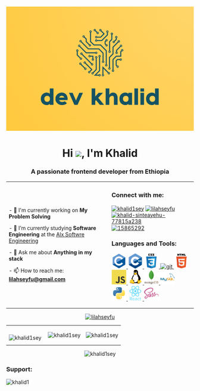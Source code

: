![Khalid1sey_banner](https://github.com/khalid1sey/khalid1sey/blob/main/Screenshot%20(40).png)
<h1 align="center">Hi <img src="https://imgur.com/a/ywsd9hf" width="30px">, I'm  Khalid</h1>

<h3 align="center">A passionate frontend developer from Ethiopia</h3>

<table>
  <tr>
    <td>
      <p>- 🔭 I'm currently working on <b>My Problem Solving </b></p>
      <p>- 🌱 I’m currently studying <b>Software Engineering</b> at the <a href=https://alx.com target="_blank">Alx Softwre Engineering</a></p>
      <p>- 💬 Ask me about <b>Anything in my stack</b></p>
      <p>- 📫 How to reach me: <b><a href=mailto:lilahseyfu@gmail.com alt=email target="_blank">lilahseyfu@gmail.com</a></b></p>
<!--       <p>- ⚡ Fun fact: <b>I'm a graduate of the ALX Software Engineering Programme (cohort 5)</b></p> -->
    </td>
    <td>
      <h3 align="left">Connect with me:</h3>
<p align="left">
<a href="https://codepen.io/khalid1sey" target="blank"><img align="center" src="https://raw.githubusercontent.com/rahuldkjain/github-profile-readme-generator/master/src/images/icons/Social/codepen.svg" alt="khalid1sey" height="30" width="40" /></a>
<a href="https://twitter.com/lilahseyfu" target="blank"><img align="center" src="https://raw.githubusercontent.com/rahuldkjain/github-profile-readme-generator/master/src/images/icons/Social/twitter.svg" alt="lilahseyfu" height="30" width="40" /></a>
<a href="https://linkedin.com/in/khalid-sinteayehu-77815a238" target="blank"><img align="center" src="https://raw.githubusercontent.com/rahuldkjain/github-profile-readme-generator/master/src/images/icons/Social/linked-in-alt.svg" alt="khalid-sinteayehu-77815a238" height="30" width="40" /></a>
<a href="https://stackoverflow.com/users/15865292" target="blank"><img align="center" src="https://raw.githubusercontent.com/rahuldkjain/github-profile-readme-generator/master/src/images/icons/Social/stack-overflow.svg" alt="15865292" height="30" width="40" /></a>
</p>
      <h3 align="left">Languages and Tools:</h3>
      <p align="left"> 
<a href="https://www.cprogramming.com/" target="_blank" rel="noreferrer"> <img src="https://raw.githubusercontent.com/devicons/devicon/master/icons/c/c-original.svg" alt="c" width="40" height="40"/> </a> <a href="https://www.w3schools.com/cpp/" target="_blank" rel="noreferrer"> <img src="https://raw.githubusercontent.com/devicons/devicon/master/icons/cplusplus/cplusplus-original.svg" alt="cplusplus" width="40" height="40"/> </a> <a href="https://www.w3schools.com/css/" target="_blank" rel="noreferrer"> <img src="https://raw.githubusercontent.com/devicons/devicon/master/icons/css3/css3-original-wordmark.svg" alt="css3" width="40" height="40"/> </a> <a href="https://git-scm.com/" target="_blank" rel="noreferrer"> <img src="https://www.vectorlogo.zone/logos/git-scm/git-scm-icon.svg" alt="git" width="40" height="40"/> </a> <a href="https://www.w3.org/html/" target="_blank" rel="noreferrer"> <img src="https://raw.githubusercontent.com/devicons/devicon/master/icons/html5/html5-original-wordmark.svg" alt="html5" width="40" height="40"/> </a> <a href="https://developer.mozilla.org/en-US/docs/Web/JavaScript" target="_blank" rel="noreferrer"> <img src="https://raw.githubusercontent.com/devicons/devicon/master/icons/javascript/javascript-original.svg" alt="javascript" width="40" height="40"/> </a> <a href="https://www.linux.org/" target="_blank" rel="noreferrer"> <img src="https://raw.githubusercontent.com/devicons/devicon/master/icons/linux/linux-original.svg" alt="linux" width="40" height="40"/> </a> <a href="https://www.mongodb.com/" target="_blank" rel="noreferrer"> <img src="https://raw.githubusercontent.com/devicons/devicon/master/icons/mongodb/mongodb-original-wordmark.svg" alt="mongodb" width="40" height="40"/> </a> <a href="https://www.mysql.com/" target="_blank" rel="noreferrer"> <img src="https://raw.githubusercontent.com/devicons/devicon/master/icons/mysql/mysql-original-wordmark.svg" alt="mysql" width="40" height="40"/> </a> <a href="https://www.python.org" target="_blank" rel="noreferrer"> <img src="https://raw.githubusercontent.com/devicons/devicon/master/icons/python/python-original.svg" alt="python" width="40" height="40"/> </a> <a href="https://reactjs.org/" target="_blank" rel="noreferrer"> <img src="https://raw.githubusercontent.com/devicons/devicon/master/icons/react/react-original-wordmark.svg" alt="react" width="40" height="40"/> </a> <a href="https://sass-lang.com" target="_blank" rel="noreferrer"> <img src="https://raw.githubusercontent.com/devicons/devicon/master/icons/sass/sass-original.svg" alt="sass" width="40" height="40"/> </a> </p>
    </td>
  </tr>
 
</table>
 <p align="center"> <a href="https://twitter.com/lilahseyfu" target="blank"><img src="https://img.shields.io/twitter/follow/lilahseyfu?logo=twitter&style=for-the-badge" alt="lilahseyfu" /></a> </p>

<table>
  <tr>
    <td>
       <p><img align="left" src="https://github-readme-stats.vercel.app/api/top-langs?username=khalid1sey&show_icons=true&locale=en&layout=compact" alt="khalid1sey" /></p>
    </td>
    <td>
       <p>&nbsp;<img align="center" src="https://github-readme-stats.vercel.app/api?username=khalid1sey&show_icons=true&locale=en" alt="khalid1sey" /></p>
    </td>
    <td>
      <p><img align="center" src="https://github-readme-streak-stats.herokuapp.com/?user=khalid1sey&" alt="khalid1sey" /></p>
    </td>
  </tr>

</table>
  <p align="center"> <img src="https://komarev.com/ghpvc/?username=khalid1sey&label=Profile%20views&color=0e75b6&style=flat" alt="khalid1sey" /> </p>


<h3 align="left">Support:</h3>
<p><a href="https://ko-fi.com/khalid1"> <img align="left" src="https://cdn.ko-fi.com/cdn/kofi3.png?v=3" height="50" width="210" alt="khalid1" /></a></p><br><br>


